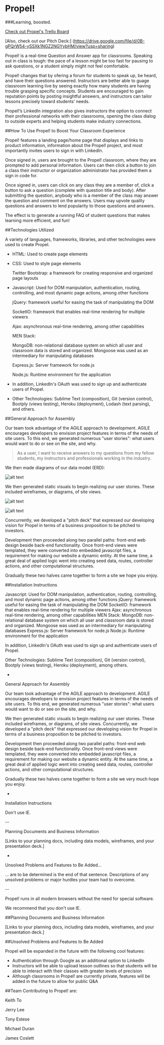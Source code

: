 # Propel!
###Learning, boosted.

[Check out Propel's Trello Board](https://trello.com/b/vsHXqFEq/wdi-project-3-propel)

[Also, check out our Pitch Deck:]
(https://drive.google.com/file/d/0B-gPQrW54-ySSXk1NGZ2NGYybHM/view?usp=sharing)

Propel! is a real-time Question and Answer app for classrooms. Speaking out in class is tough: the pace of a lesson might be too fast for pausing to ask questions, or a student simply might not feel comfortable.

Propel! changes that by ofering a forum for students to speak up, be heard, and have their questions answered. Instructors are better able to guage classroom learning live by seeing exactly how many students are having trouble grasping specific concepts. Students are encouraged to gain reputation points by posting insightful answers, and instructors can tailor lessons precisely toward students’ needs. 

Propel!’s LinkedIn integration also gives instructors the option to connect their professional networks with their classrooms, opening the class dialog to outside experts and helping students make industry connections.

##How To Use Propel! to Boost Your Classroom Experience

Propel! features a landing page/home page that displays and links to product information, information about the Propel! project, and most importantly invites users to sign in with LinkedIn.

Once signed in, users are brought to the Propel! classroom, where they are prompted to add personal information. Users can then click a button to join a class their instructor or organization administrator has provided them a sign in code for. 

Once signed in, users can click on any class they are a member of, click a button to ask a question (complete with question title and body). After submitting the question, anybody who is a member of the class may answer the question and comment on the answers. Users may upvote quality questions and answers to lend popularity to those questions and answers.

The effect is to generate a running FAQ of student questions that makes learning more efficient, and fun!

##Technologies Utilized

A variety of languages, frameworks, libraries, and other technologies were used to create Propel. 

* HTML: Used to create page elements

* CSS: Used to style page elements

  Twitter Bootstrap: a framework for creating responsive and organized page layouts
* Javascript: Used for DOM manipulation, authentication, routing, controlling, and most dynamic page actions, among other functions

  jQuery: framework useful for easing the task of manipulating the DOM

  SocketIO: framework that enables real-time rendering for multiple viewers

  Ajax: asynchronous real-time rendering, among other capabilities

  MEN Stack:

   MongoDB: non-relational database system on which all user and classroom data is stored and organized. Mongoose was used as an intermediary for manipulating databases

   Express.js: Server framework for node.js

   Node.js: Runtime environment for the application   

* In addition, LinkedIn's OAuth was used to sign up and authenticate users of Propel.
* Other Technologies: Sublime Text (composition), Git (version control), Bootply (views testing), Heroku (deployment), Lodash (text parsing), and others.

##General Approach for Assembly

Our team took advantage of the AGILE approach to development. AGILE encourages developers to envision project features in terms of the needs of site users. To this end, we generated numerous "user stories": what users would want to do or see on the site, and why.

> As a user, I want to receive answers to my questions from my fellow students, my instructors and professionals working in the industry.

We then made diagrams of our data model (ERD):

![alt text](http://i.imgur.com/16wq2gY.png)

We then generated static visuals to begin realizing our user stories. These included wireframes, or diagrams, of site views. 

![alt text](http://i.imgur.com/9HfYKVH.jpg?1)

![alt text](http://i.imgur.com/07rP4Mg.jpg)

Concurrently, we developed a "pitch deck" that expressed our developing vision for Propel in terms of a business proposition to be pitched to investors.

Development then proceeded along two parallel paths: front-end web design beside back-end functionality. Once front-end views were templated, they were converted into embedded javascript files, a requirement for making our website a dynamic entity. At the same time, a great deal of applied logic went into creating seed data, routes, controller actions, and other computational structures.

Gradually these two halves came together to form a site we hope you enjoy.

##Installation Instructions

Javascript: Used for DOM manipulation, authentication, routing, controlling, and most dynamic page actions, among other functions
    jQuery: framework useful for easing the task of manipulating the DOM
    SocketIO: framework that enables real-time rendering for multiple viewers
    Ajax: asynchronous real-time rendering, among other capabilities
    MEN Stack:
        MongoDB: non-relational database system on which all user and classroom data is stored and organized. Mongoose was used as an intermediary for manipulating databases
        Express.js: Server framework for node.js
        Node.js: Runtime environment for the application
    
In addition, LinkedIn's OAuth was used to sign up and authenticate users of Propel.

Other Technologies: Sublime Text (composition), Git (version control), Bootply (views testing), Heroku (deployment), among others.

-

General Approach for Assembly

Our team took advantage of the AGILE approach to development. AGILE encourages developers to envision project features in terms of the needs of site users. To this end, we generated numerous "user stories": what users would want to do or see on the site, and why.

We then generated static visuals to begin realizing our user stories. These included wireframes, or diagrams, of site views. Concurrently, we developed a "pitch deck" that expressed our developing vision for Propel in terms of a business proposition to be pitched to investors.

Development then proceeded along two parallel paths: front-end web design beside back-end functionality. Once front-end views were templated, they were converted into embedded javascript files, a requirement for making our website a dynamic entity. At the same time, a great deal of applied logic went into creating seed data, routes, controller actions, and other computational structures.

Gradually these two halves came together to form a site we very much hope you enjoy.

-

Installation Instructions

Don't use IE.

--

Planning Documents and Business Information

[Links to your planning docs, including data models, wireframes, and your presentation deck.]

-

Unsolved Problems and Features to Be Added...

... are to be determined is the end of that sentence.
Descriptions of any unsolved problems or major hurdles your team had to overcome.

--

Propel! runs in all modern browsers without the need for special software.

We recommend that you don't use IE.

##Planning Documents and Business Information

[Links to your planning docs, including data models, wireframes, and your presentation deck.]

##Unsolved Problems and Features to Be Added

Propel will be expanded in the future with the following cool features:

* Authentication through Google as an additional option to LinkedIn
* Instructors will be able to upload lesson outlines so that students will be able to interact with their classes with greater levels of precision
* Although classrooms in Propel! are currently private, features will be added in the future to allow for public Q&A

##Team
Contributing to Propel! are:

Keith To

Jerry Lee

Tony Estese

Michael Duran

James Coslett
